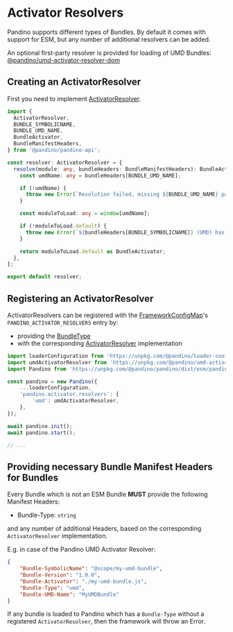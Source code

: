 # Activator Resolvers

Pandino supports different types of Bundles. By default it comes with support for ESM, but any number of additional
resolvers can be added.

An optional first-party resolver is provided for loading of UMD Bundles: [@pandino/umd-activator-resolver-dom](../../packages/@pandino/umd-activator-resolver-dom)

## Creating an ActivatorResolver

First you need to implement [ActivatorResolver](../../packages/@pandino/pandino-api/src/activator-resolver.ts).

```typescript
import {
  ActivatorResolver,
  BUNDLE_SYMBOLICNAME,
  BUNDLE_UMD_NAME,
  BundleActivator,
  BundleManifestHeaders,
} from '@pandino/pandino-api';

const resolver: ActivatorResolver = {
  resolve(module: any, bundleHeaders: BundleManifestHeaders): BundleActivator {
    const umdName: any = bundleHeaders[BUNDLE_UMD_NAME];

    if (!umdName) {
      throw new Error(`Resolution failed, missing ${BUNDLE_UMD_NAME} parameter in Manifest Headers!`);
    }

    const moduleToLoad: any = window[umdName];

    if (!moduleToLoad.default) {
      throw new Error(`${bundleHeaders[BUNDLE_SYMBOLICNAME]} (UMD) has no default export, aborting!`);
    }

    return moduleToLoad.default as BundleActivator;
  },
};

export default resolver;
```

## Registering an ActivatorResolver

ActivatorResolvers can be registered with the [FrameworkConfigMap](../../packages/@pandino/pandino-api/src/framework/framework-config-map.ts)'s
`PANDINO_ACTIVATOR_RESOLVERS` entry by:

- providing the [BundleType](../../packages/@pandino/pandino-api/src/bundle/bundle-type.ts)
- with the corresponding [ActivatorResolver](../../packages/@pandino/pandino-api/src/activator-resolver.ts) implementation

```javascript
import loaderConfiguration from 'https://unpkg.com/@pandino/loader-configuration-dom/dist/loader-configuration-dom.mjs';
import umdActivatorResolver from 'https://unpkg.com/@pandino/umd-activator-resolver-dom/dist/umd-activator-resolver-dom.mjs';
import Pandino from 'https://unpkg.com/@pandino/pandino/dist/esm/pandino.mjs';

const pandino = new Pandino({
    ...loaderConfiguration,
    'pandino.activator.resolvers': {
        'umd': umdActivatorResolver,
    },
});

await pandino.init();
await pandino.start();

// ...
```

## Providing necessary Bundle Manifest Headers for Bundles

Every Bundle which is not an ESM Bundle **MUST** provide the following Manifest Headers:
- Bundle-Type: `string`

and any number of additional Headers, based on the corresponding `ActivatorResolver` implementation.

E.g. in case of the Pandino UMD Activator Resolver:

```json
{
    "Bundle-SymbolicName": "@scope/my-umd-bundle",
    "Bundle-Version": "1.0.0",
    "Bundle-Activator": "./my-umd-bundle.js",
    "Bundle-Type": "umd",
    "Bundle-UMD-Name": "MyUMDBundle"
}
```

If any bundle is loaded to Pandino which has a `Bundle-Type` without a registered `ActivatorResolver`, then the
framework will throw an Error.

